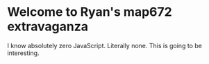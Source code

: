 # Welcome to Ryan's map672 extravaganza


I know absolutely zero JavaScript. Literally none. This is going to be interesting.